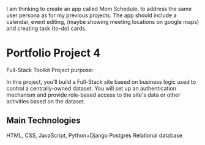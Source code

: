 I am thinking to create an app called Mom Schedule, to address the same user persona as for my previous projects. The app should include a calendar, event editing, (maybe showing meeting locations on google maps) and creating task (to-do) cards.

# Portfolio Project 4
Full-Stack Toolkit
Project purpose:

In this project, you'll build a Full-Stack site based on business logic used to control a centrally-owned dataset. You will set up an authentication mechanism and provide role-based access to the site's data or other activities based on the dataset.

## Main Technologies
HTML, CSS, JavaScript, Python+Django
Postgres Relational database 
